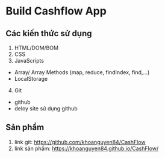 # Build Cashflow App
## Các kiến thức sử dụng
1. HTML/DOM/BOM
2. CSS
3. JavaScripts
+ Array/ Array Methods (map, reduce, findIndex, find,...)
+ LocalStorage
4. Git
+ github
+ deloy site sử dụng github

## Sản phẩm
1. link git: https://github.com/khoanguyen84/CashFlow
2. link sản phẩm: https://khoanguyen84.github.io/CashFlow/